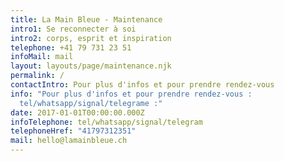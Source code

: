 ```yaml
---
title: La Main Bleue - Maintenance
intro1: Se reconnecter à soi
intro2: corps, esprit et inspiration
telephone: +41 79 731 23 51
infoMail: mail
layout: layouts/page/maintenance.njk
permalink: /
contactIntro: Pour plus d'infos et pour prendre rendez-vous
info: "Pour plus d'infos et pour prendre rendez-vous :
  tel/whatsapp/signal/telegrame :"
date: 2017-01-01T00:00:00.000Z
infoTelephone: tel/whatsapp/signal/telegram
telephoneHref: "41797312351"
mail: hello@lamainbleue.ch
---
```

